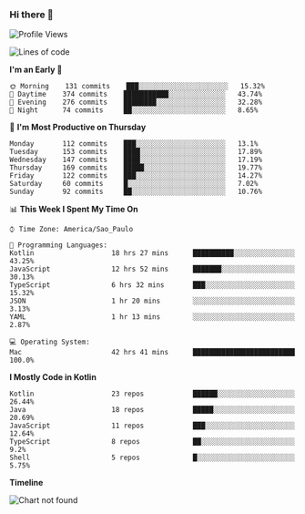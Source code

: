 ### Hi there 👋

<!--
**fernandonogueira/fernandonogueira** is a ✨ _special_ ✨ repository because its `README.md` (this file) appears on your GitHub profile.

Here are some ideas to get you started:

- 🔭 I’m currently working on ...
- 🌱 I’m currently learning ...
- 👯 I’m looking to collaborate on ...
- 🤔 I’m looking for help with ...
- 💬 Ask me about ...
- 📫 How to reach me: ...
- 😄 Pronouns: ...
- ⚡ Fun fact: ...
-->

<!--START_SECTION:waka-->
![Profile Views](http://img.shields.io/badge/Profile%20Views-181-blue)

![Lines of code](https://img.shields.io/badge/From%20Hello%20World%20I%27ve%20Written-5.0%20million%20lines%20of%20code-blue)

**I'm an Early 🐤** 

```text
🌞 Morning    131 commits    ███░░░░░░░░░░░░░░░░░░░░░░   15.32% 
🌆 Daytime    374 commits    ███████████░░░░░░░░░░░░░░   43.74% 
🌃 Evening    276 commits    ████████░░░░░░░░░░░░░░░░░   32.28% 
🌙 Night      74 commits     ██░░░░░░░░░░░░░░░░░░░░░░░   8.65%

```
📅 **I'm Most Productive on Thursday** 

```text
Monday       112 commits    ███░░░░░░░░░░░░░░░░░░░░░░   13.1% 
Tuesday      153 commits    ████░░░░░░░░░░░░░░░░░░░░░   17.89% 
Wednesday    147 commits    ████░░░░░░░░░░░░░░░░░░░░░   17.19% 
Thursday     169 commits    █████░░░░░░░░░░░░░░░░░░░░   19.77% 
Friday       122 commits    ███░░░░░░░░░░░░░░░░░░░░░░   14.27% 
Saturday     60 commits     █░░░░░░░░░░░░░░░░░░░░░░░░   7.02% 
Sunday       92 commits     ██░░░░░░░░░░░░░░░░░░░░░░░   10.76%

```


📊 **This Week I Spent My Time On** 

```text
⌚︎ Time Zone: America/Sao_Paulo

💬 Programming Languages: 
Kotlin                   18 hrs 27 mins      ██████████░░░░░░░░░░░░░░░   43.25% 
JavaScript               12 hrs 52 mins      ███████░░░░░░░░░░░░░░░░░░   30.13% 
TypeScript               6 hrs 32 mins       ███░░░░░░░░░░░░░░░░░░░░░░   15.32% 
JSON                     1 hr 20 mins        ░░░░░░░░░░░░░░░░░░░░░░░░░   3.13% 
YAML                     1 hr 13 mins        ░░░░░░░░░░░░░░░░░░░░░░░░░   2.87%

💻 Operating System: 
Mac                      42 hrs 41 mins      █████████████████████████   100.0%

```

**I Mostly Code in Kotlin** 

```text
Kotlin                   23 repos            ██████░░░░░░░░░░░░░░░░░░░   26.44% 
Java                     18 repos            █████░░░░░░░░░░░░░░░░░░░░   20.69% 
JavaScript               11 repos            ███░░░░░░░░░░░░░░░░░░░░░░   12.64% 
TypeScript               8 repos             ██░░░░░░░░░░░░░░░░░░░░░░░   9.2% 
Shell                    5 repos             █░░░░░░░░░░░░░░░░░░░░░░░░   5.75%

```


**Timeline**

![Chart not found](https://github.com/fernandonogueira/fernandonogueira/blob/master/charts/bar_graph.png) 


<!--END_SECTION:waka-->
